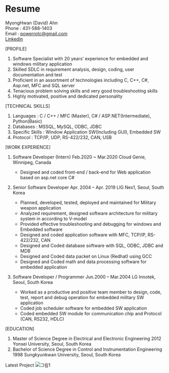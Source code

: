 # Resume

MyongHwan (David) Ahn  
Phone : 431-588-1403  
Email : powerrotc@gmail.com  
[Linkedin](www.linkedin.com/in/myong-hwan-ahn-700b2514a)


[PROFILE]
1. Software Specialist with 20 years’ experience for embedded and windows military application
2. Skilled SDLC in requirement analysis, design, coding, user documentation and test
3. Proficient in an assortment of technologies including C, C++, C#, Asp.net, MFC and SQL server
4. Tenacious problem solving skills and very good troubleshooting skills
5. Highly motivated, positive and dedicated personality  

[TECHNICAL SKILLS] 
 1. Languages : C / C++ / MFC (Master), C# / ASP.NET(Intermediate), Python(Basic) 
 2. Databases : MSSQL, MySQL, ODBC, JDBC 
 3. Specific Skills : Window Application SW(Including GUI), Embedded SW 
 4. Protocol : TCP/IP, UDP, RS-422/232, CAN, USB  
 
[WORK EXPERIENCE]
 1. Software Developer (Intern) Feb.2020 ~ Mar.2020 Cloud Genie, Winnipeg, Canada
    - Designed and coded front-end / back-end for Web application based on asp.net core C#  
    
 2. Senior Software Developer Apr. 2004 – Apr. 2019 LIG Nex1, Seoul, South Korea  
    - Planned, developed, tested, deployed and maintained for Military weapon application  
    - Analyzed requirement, designed software architecture for military system in according to V-model  
    - Provided effective troubleshooting and debugging for windows and Embedded software  
    - Designed and coded application software with MFC, TCP/IP, RS-422/232, CAN  
    - Designed and Coded database software with SQL, ODBC, JDBC and MDB  
    - Designed and Coded data packet on Linux (Redhat) using GCC  
    - Designed and Coded math and data processing software for embedded application      
    
 3. Software Developer / Programmer Jun.2000 – Mar.2004 LG Innotek, Seoul, South Korea
    - Worked as a productive and positive team member to design, code, test, report and debug operation for embedded military SW application
    - Coded job scheduler software for embedded SW application
    - Coded embedded SW module for communication chip and Protocol (CAN, RS232, HDLC)  

[EDUCATION]
1. Master of Science Degree in Electrical and Electronic Engineering 2012
   Yonsei University, Seoul, South Korea
2. Bachelor of Science Degree in Control and Instrumentation Engineering 1998
   Sungkyunkwan University, Seoul, South Korea

Latest Project
![그림1](https://user-images.githubusercontent.com/58272807/88864645-4be3ad80-d1cb-11ea-9c2d-3e7135987b03.png)


